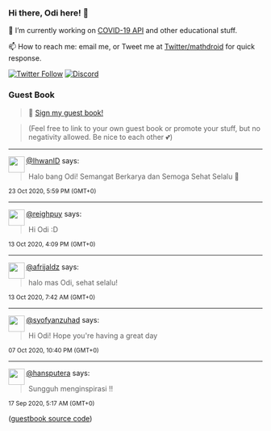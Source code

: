 ### Hi there, Odi here! 👋

🔭 I’m currently working on [COVID-19 API](https://github.com/covid-19-api) and other educational stuff.

📫 How to reach me: email me, or Tweet me at [Twitter/mathdroid](https://twitter.com/mathdroid) for quick response.

[![Twitter Follow](https://img.shields.io/twitter/follow/mathdroid?label=Follow&style=social)](https://twitter.com/mathdroid)
[![Discord](https://img.shields.io/discord/574799330406432769.svg?label=&logo=discord&logoColor=ffffff&color=7389D8&labelColor=6A7EC2)](https://discord.gg/HPxA6Ft)


### Guest Book

> 💬 [Sign my guest book!](https://mathdroid.now.sh)

> (Feel free to link to your own guest book or promote your stuff, but no negativity allowed. Be nice to each other 💕)

---

<!--START_SECTION:guestbook-->
<a href="https://github.com/IhwanID"><img align="left" width="32" height="32" src="https://www.github.com/IhwanID.png"></a> [@IhwanID](https://github.com/IhwanID) says:

> Halo bang Odi! Semangat Berkarya dan Semoga Sehat Selalu 🤗

<sup>23 Oct 2020, 5:59 PM (GMT+0)</sup>


---

<a href="https://github.com/reighpuy"><img align="left" width="32" height="32" src="https://www.github.com/reighpuy.png"></a> [@reighpuy](https://github.com/reighpuy) says:

> Hi Odi :D

<sup>13 Oct 2020, 4:09 PM (GMT+0)</sup>


---

<a href="https://github.com/afrijaldz"><img align="left" width="32" height="32" src="https://www.github.com/afrijaldz.png"></a> [@afrijaldz](https://github.com/afrijaldz) says:

> halo mas Odi, sehat selalu!

<sup>13 Oct 2020, 7:42 AM (GMT+0)</sup>


---

<a href="https://github.com/syofyanzuhad"><img align="left" width="32" height="32" src="https://www.github.com/syofyanzuhad.png"></a> [@syofyanzuhad](https://github.com/syofyanzuhad) says:

> Hi Odi! Hope you're having a great day

<sup>07 Oct 2020, 10:40 PM (GMT+0)</sup>


---

<a href="https://github.com/hansputera"><img align="left" width="32" height="32" src="https://www.github.com/hansputera.png"></a> [@hansputera](https://github.com/hansputera) says:

> Sungguh menginspirasi !!

<sup>17 Sep 2020, 5:17 AM (GMT+0)</sup>

<!--END_SECTION:guestbook-->
<!--GUESTBOOK_LIST [{"name":"IhwanID","message":"Halo bang Odi! Semangat Berkarya dan Semoga Sehat Selalu 🤗","date":"23 Oct 2020, 5:59 PM (GMT+0)"},{"name":"reighpuy","message":"Hi Odi :D","date":"13 Oct 2020, 4:09 PM (GMT+0)"},{"name":"afrijaldz","message":"halo mas Odi, sehat selalu!","date":"13 Oct 2020, 7:42 AM (GMT+0)"},{"name":"syofyanzuhad","message":"Hi Odi! Hope you're having a great day","date":"07 Oct 2020, 10:40 PM (GMT+0)"},{"name":"hansputera","message":"Sungguh menginspirasi !!","date":"17 Sep 2020, 5:17 AM (GMT+0)"}]-->

([guestbook source code](https://github.com/mathdroid/guestbook))
